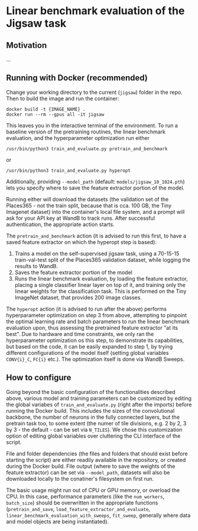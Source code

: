 # Linear benchmark evaluation of the Jigsaw task

## Motivation

...

## Running with Docker (recommended)

Change your working directory to the current (`jigsaw`) folder in the repo. Then to build the image and run the container:

```
docker build -t {IMAGE_NAME} .
docker run --rm --gpus all -it jigsaw
```
This leaves you in the interactive terminal of the environment. To run a baseline version of the pretraining routines, the linear benchmark evaluation, and the hyperparameter optimization run either
```
/usr/bin/python3 train_and_evaluate.py pretrain_and_benchmark
```
or
```
/usr/bin/python3 train_and_evaluate.py hyperopt
```
Additionally, providing `--model_path` (default: `models/jigsaw_10_1024.pth`) lets you specify where to save the feature extractor portion of the model.


Running either will download the datasets (the validation set of the Places365 - not the train split, because that is cca. 100 GB, the Tiny Imagenet dataset) into the container's local file system, and a prompt will ask for your API key at WandB to track runs. After successful authentication, the appropriate action starts.

The `pretrain_and_benchmark` action (it is advised to run this first, to have a saved feature extractor on which the hyperopt step is based):
1. Trains a model on the self-supervised jigsaw task, using a 70-15-15 train-val-test split of the Places365 validation dataset, while logging the results to WandB.
2. Saves the feature extractor portion of the model
3. Runs the linear benchmark evaluation, by loading the feature extractor, placing a single classifier linear layer on top of it, and training only the linear weights for the classification task. This is performed on the Tiny ImageNet dataset, that provides 200 image classes.

The `hyperopt` action (it is advised to run after the above) performs hyperparameter optimization on step 3 from above, attempting to pinpoint the optimal learning rate and batch parameters to run the linear benchmark evaluation upon, thus assessing the pretrained feature extractor "at its best". Due to hardware and time constraints, we only ran the hyperparameter optimization os this step, to demonstrate its capabilities, but based on the code, it can be easily expanded to step 1, by trying different configurations of the model itself (setting global variables `CONV{i}_C`, `FC{i}` etc.). The optimization itself is done via WandB Sweeps.


## How to configure

Going beyond the basic configuration of the functionalities described above, various model and training parameters can be customized by editing the global variabes of `train_and_evaluate.py` (right after the imports) before running the Docker build. This includes the sizes of the convolutional backbone, the number of neurons in the fully connected layers, but the pretrain task too, to some extent (the numer of tile divisions, e.g. 2 by 2, 3 by 3 - the default - can be set via `N_TILES`). We chose this customization option of editing global variables over cluttering the CLI interface of the script.

File and folder dependencies (the files and folders that should exist before starting the script) are either readily available in the repository, or created during the Docker build. File output (where to save the weights of the feature extractor) can be set via `--model_path`, datasets will also be downloaded locally to the conatiner's filesystem on first run.

The basic usage might run out of CPU or GPU memory, or overload the CPU. In this case, performance parameters (like the `num_workers`, `batch_size`) should be overwritten in the appropriate functions (`pretrain_and_save`, `load_feature_extractor_and_evaluate`, `linear_benchmark_evaluation_with_sweeps`, `fit_sweep`, generally where data and model objects are being instantiated).
